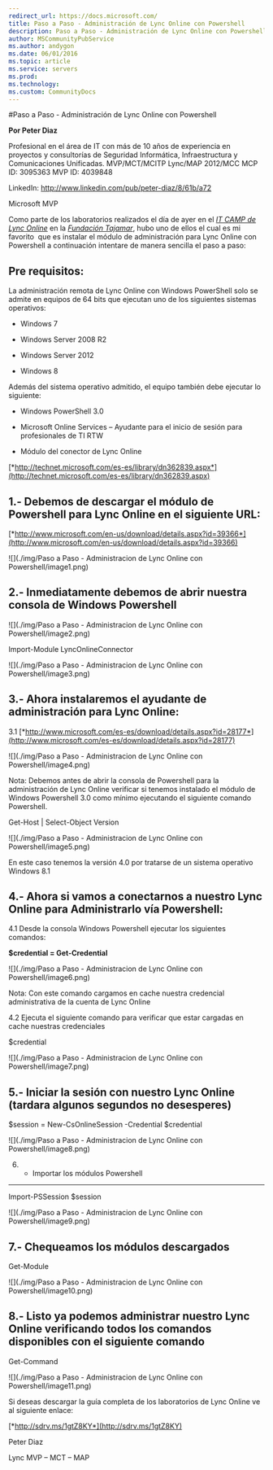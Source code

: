 ```yaml
---
redirect_url: https://docs.microsoft.com/
title: Paso a Paso - Administración de Lync Online con Powershell
description: Paso a Paso - Administración de Lync Online con Powershell
author: MSCommunityPubService
ms.author: andygon
ms.date: 06/01/2016
ms.topic: article
ms.service: servers
ms.prod: 
ms.technology:
ms.custom: CommunityDocs
---
```


#Paso a Paso - Administración de Lync Online con Powershell


**Por Peter Diaz**

Profesional en el área de IT con más de 10 años de experiencia en
proyectos y consultorías de Seguridad Informática, Infraestructura y
Comunicaciones Unificadas. MVP/MCT/MCITP Lync/MAP 2012/MCC MCP ID:
3095363 MVP ID: 4039848

LinkedIn: <http://www.linkedin.com/pub/peter-diaz/8/61b/a72>

Microsoft MVP

Como parte de los laboratorios realizados el día de ayer en el [*IT CAMP
de Lync
Online*](http://ucenespanol.com/2014/01/11/itcamp-lync-onlinecomunidad-office-365-espaa-2/)
en la [*Fundación
Tajamar*](http://www.tajamar.es/index.php?option=com_content&view=article&id=523:fundacion-tajamar&catid=94:noticias-fundacion&Itemid=349),
hubo uno de ellos el cual es mi favorito  que es instalar el módulo de
administración para Lync Online con Powershell a continuación intentare
de manera sencilla el paso a paso:

Pre requisitos:
---------------

La administración remota de Lync Online con Windows PowerShell solo se
admite en equipos de 64 bits que ejecutan uno de los siguientes sistemas
operativos:

- Windows 7

- Windows Server 2008 R2

- Windows Server 2012

- Windows 8

Además del sistema operativo admitido, el equipo también debe ejecutar
lo siguiente:

- Windows PowerShell 3.0

- Microsoft Online Services – Ayudante para el inicio de sesión para
profesionales de TI RTW

- Módulo del conector de Lync Online

[*http://technet.microsoft.com/es-es/library/dn362839.aspx*](http://technet.microsoft.com/es-es/library/dn362839.aspx)

1.- Debemos de descargar el módulo de Powershell para Lync Online en el siguiente URL:
--------------------------------------------------------------------------------------

[*http://www.microsoft.com/en-us/download/details.aspx?id=39366*](http://www.microsoft.com/en-us/download/details.aspx?id=39366)

![](./img/Paso a Paso - Administracion de Lync Online con Powershell/image1.png)

2.- Inmediatamente debemos de abrir nuestra consola de Windows Powershell 
--------------------------------------------------------------------------

![](./img/Paso a Paso - Administracion de Lync Online con Powershell/image2.png)

Import-Module LyncOnlineConnector

![](./img/Paso a Paso - Administracion de Lync Online con Powershell/image3.png)
    

3.- Ahora instalaremos el ayudante de administración para Lync Online:
----------------------------------------------------------------------

3.1
[*http://www.microsoft.com/es-es/download/details.aspx?id=28177*](http://www.microsoft.com/es-es/download/details.aspx?id=28177)

![](./img/Paso a Paso - Administracion de Lync Online con Powershell/image4.png)

Nota: Debemos antes de abrir la consola de Powershell para la
administración de Lync Online verificar si tenemos instalado el módulo
de Windows Powershell 3.0 como mínimo ejecutando el siguiente comando
Powershell.

Get-Host | Select-Object Version

![](./img/Paso a Paso - Administracion de Lync Online con Powershell/image5.png)
    

En este caso tenemos la versión 4.0 por tratarse de un sistema operativo
Windows 8.1

4.- Ahora si vamos a conectarnos a nuestro Lync Online para Administrarlo vía Powershell:
-----------------------------------------------------------------------------------------

4.1 Desde la consola Windows Powershell ejecutar los siguientes
comandos:

**$credential = Get-Credential**

![](./img/Paso a Paso - Administracion de Lync Online con Powershell/image6.png)
    

Nota: Con este comando cargamos en cache nuestra credencial
administrativa de la cuenta de Lync Online

4.2 Ejecuta el siguiente comando para verificar que estar cargadas en
cache nuestras credenciales

$credential

![](./img/Paso a Paso - Administracion de Lync Online con Powershell/image7.png)
    

5.- Iniciar la sesión con nuestro Lync Online (tardara algunos segundos no desesperes)
--------------------------------------------------------------------------------------

$session = New-CsOnlineSession -Credential $credential

![](./img/Paso a Paso - Administracion de Lync Online con Powershell/image8.png)
    

6. - Importar los módulos Powershell
------------------------------------

Import-PSSession $session

![](./img/Paso a Paso - Administracion de Lync Online con Powershell/image9.png)


7.- Chequeamos los módulos descargados
--------------------------------------

Get-Module

![](./img/Paso a Paso - Administracion de Lync Online con Powershell/image10.png)
    

8.- Listo ya podemos administrar nuestro Lync Online verificando todos los comandos disponibles con el siguiente comando
------------------------------------------------------------------------------------------------------------------------

Get-Command

![](./img/Paso a Paso - Administracion de Lync Online con Powershell/image11.png)
    

Si deseas descargar la guía completa de los laboratorios de Lync Online
ve al siguiente enlace:

[*http://sdrv.ms/1gtZ8KY*](http://sdrv.ms/1gtZ8KY)

Peter Diaz

Lync MVP – MCT – MAP





